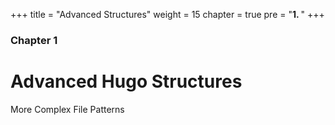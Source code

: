 +++
title = "Advanced Structures"
weight = 15
chapter = true
pre = "<b>1. </b>"
+++

### Chapter 1

# Advanced Hugo Structures

More Complex File Patterns
